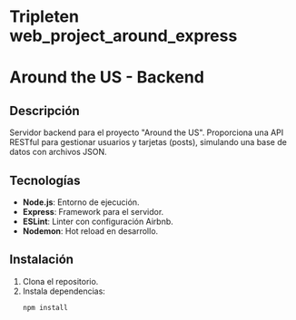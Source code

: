 # Tripleten web_project_around_express

# Around the US - Backend

## Descripción
Servidor backend para el proyecto "Around the US". Proporciona una API RESTful para gestionar usuarios y tarjetas (posts), simulando una base de datos con archivos JSON.

## Tecnologías
- **Node.js**: Entorno de ejecución.
- **Express**: Framework para el servidor.
- **ESLint**: Linter con configuración Airbnb.
- **Nodemon**: Hot reload en desarrollo.

## Instalación
1. Clona el repositorio.
2. Instala dependencias:
   ```bash
   npm install
